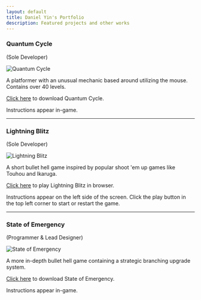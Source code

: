 ```yaml
---
layout: default
title: Daniel Yin's Portfolio
description: Featured projects and other works
---
```


### Quantum Cycle
(Sole Developer)

![Quantum Cycle](https://i.imgur.com/fvQrZhi.png)

A platformer with an unusual mechanic based around utilizing the mouse. Contains over 40 levels.

[Click here](https://skyironsword.itch.io/quantum-cycle) to download Quantum Cycle.

Instructions appear in-game.

* * *

### Lightning Blitz
(Sole Developer)

![Lightning Blitz](https://i.imgur.com/zRZOiSp.png)

A short bullet hell game inspired by popular shoot 'em up games like Touhou and Ikaruga.

[Click here](https://editor.p5js.org/danielyin2000/sketches/qas4yIYm7) to play Lightning Blitz in browser.

Instructions appear on the left side of the screen. Click the play button in the top left corner to start or restart the game.

* * *

### State of Emergency
(Programmer & Lead Designer)

![State of Emergency](https://i.imgur.com/I8Huiqq.png)

A more in-depth bullet hell game containing a strategic branching upgrade system.

[Click here](https://drive.google.com/file/d/1OecxYCvix6kI50GtPv5G9H_Vgl67I36e/view?usp=sharing) to download State of Emergency.

Instructions appear in-game.

<!--

Doing this makes a janky box appear that tries to contain the whole website
<iframe src="https://editor.p5js.org/danielyin2000/full/qas4yIYm7"></iframe>

-->

<!--

Text can be **bold**, _italic_, or ~~strikethrough~~.

[Link to another page](./another-page.html).

There should be whitespace between paragraphs.

There should be whitespace between paragraphs. We recommend including a README, or a file with information about your project.

# Header 1

This is a normal paragraph following a header. GitHub is a code hosting platform for version control and collaboration. It lets you and others work together on projects from anywhere.

## Header 2

> This is a blockquote following a header.
>
> When something is important enough, you do it even if the odds are not in your favor.

### Header 3

```js
// Javascript code with syntax highlighting.
var fun = function lang(l) {
  dateformat.i18n = require('./lang/' + l)
  return true;
}
```

```ruby
# Ruby code with syntax highlighting
GitHubPages::Dependencies.gems.each do |gem, version|
  s.add_dependency(gem, "= #{version}")
end
```

#### Header 4

*   This is an unordered list following a header.
*   This is an unordered list following a header.
*   This is an unordered list following a header.

##### Header 5

1.  This is an ordered list following a header.
2.  This is an ordered list following a header.
3.  This is an ordered list following a header.

###### Header 6

| head1        | head two          | three |
|:-------------|:------------------|:------|
| ok           | good swedish fish | nice  |
| out of stock | good and plenty   | nice  |
| ok           | good `oreos`      | hmm   |
| ok           | good `zoute` drop | yumm  |

### There's a horizontal rule below this.

* * *

### Here is an unordered list:

*   Item foo
*   Item bar
*   Item baz
*   Item zip

### And an ordered list:

1.  Item one
1.  Item two
1.  Item three
1.  Item four

### And a nested list:

- level 1 item
  - level 2 item
  - level 2 item
    - level 3 item
    - level 3 item
- level 1 item
  - level 2 item
  - level 2 item
  - level 2 item
- level 1 item
  - level 2 item
  - level 2 item
- level 1 item

### Small image

![Octocat](https://github.githubassets.com/images/icons/emoji/octocat.png)

### Large image

![Branching](https://guides.github.com/activities/hello-world/branching.png)


### Definition lists can be used with HTML syntax.

<dl>
<dt>Name</dt>
<dd>Godzilla</dd>
<dt>Born</dt>
<dd>1952</dd>
<dt>Birthplace</dt>
<dd>Japan</dd>
<dt>Color</dt>
<dd>Green</dd>
</dl>

```
Long, single-line code blocks should not wrap. They should horizontally scroll if they are too long. This line should be long enough to demonstrate this.
```

```
The final element.
```

-->